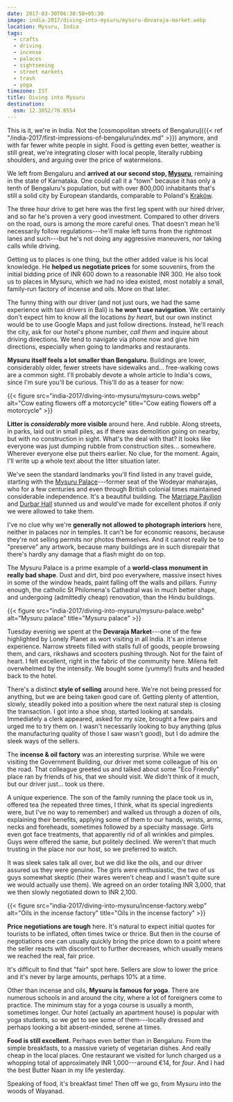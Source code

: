 ```yaml
---
date: 2017-03-30T06:30:58+05:30
image: india-2017/diving-into-mysuru/mysuru-devaraja-market.webp
location: Mysuru, India
tags:
  - crafts
  - driving
  - incense
  - palaces
  - sightseeing
  - street markets
  - trash
  - yoga
timezone: IST
title: Diving into Mysuru
destination:
  osm: 12.3052/76.6554
---
```


This is it, we're in India. Not the [cosmopolitan streets of Bengaluru]({{< ref "/india-2017/first-impressions-of-bengaluru/index.md" >}}) anymore, and with far fewer white people in sight. Food is getting even better, weather is still great, we're integrating closer with local people, literally rubbing shoulders, and arguing over the price of watermelons.

<!--more-->

We left from Bengaluru and __arrived at our second stop, [Mysuru][wp-mysore]__, remaining in the state of Karnataka. One could call it a "town" because it has only a tenth of Bengaluru's population, but with over 800,000 inhabitants that's still a solid city by European standards, comparable to Poland's [Kraków][wp-krakow].

The three hour drive to get here was the first leg spent with our hired driver, and so far he's proven a very good investment. Compared to other drivers on the road, ours is among the more careful ones. That doesn't mean he'll necessarily follow regulations---he'll make left turns from the rightmost lanes and such---but he's not doing any aggressive maneuvers, nor taking calls while driving.

Getting us to places is one thing, but the other added value is his local knowledge. He __helped us negotiate prices__ for some souvenirs, from the initial bidding price of INR 600 down to a reasonable INR 300. He also took us to places in Mysuru, which we had no idea existed, most notably a small, family-run factory of incense and oils. More on that later.

The funny thing with our driver (and not just ours, we had the same experience with taxi drivers in Bali) is __he won't use navigation__. We certainly don't expect him to know all the locations _by heart_, but our own instinct would be to use Google Maps and just follow directions. Instead, he'll reach the city, ask for our hotel's phone number, _call them_ and inquire about driving directions. We tend to navigate via phone now and give him directions, especially when going to landmarks and restaurants.

__Mysuru itself feels a lot smaller than Bengaluru.__ Buildings are lower, considerably older, fewer streets have sidewalks and... free-walking cows are a common sight. I'll probably devote a whole article to India's cows, since I'm sure you'll be curious. This'll do as a teaser for now:

{{< figure src="india-2017/diving-into-mysuru/mysuru-cows.webp" alt="Cow eating flowers off a motorcycle" title="Cow eating flowers off a motorcycle" >}}

__Litter is _considerably_ more visible__ around here. And rubble. Along streets, in parks, laid out in small piles, as if there was demolition going on nearby, but with no construction in sight. What's the deal with that? It looks like everyone was just dumping rubble from construction sites... somewhere. Wherever everyone else put theirs earlier. No clue, for the moment. Again, I'll write up a whole text about the litter situation later.

We've seen the standard landmarks you'll find listed in any travel guide, starting with the [Mysuru Palace][wp-mysore-palace]---former seat of the Wodeyar maharajas, who for a few centuries and even through British colonial times maintained considerable independence. It's a beautiful building. The [Marriage Pavilion][marriage-pavilion] and [Durbar Hall][durbar-hall] stunned us and would've made for excellent photos if only we were allowed to take them.

I've no clue why we're __generally not allowed to photograph interiors__ here, neither in palaces nor in temples. It can't be for economic reasons, because they're not selling permits nor photos themselves. And it cannot really be to "preserve" any artwork, because many buildings are in such disrepair that there's hardly any damage that a flash might do on top.

The Mysuru Palace is a prime example of a __world-class monument in really bad shape__. Dust and dirt, bird poo everywhere, massive insect hives in some of the window heads, paint falling off the walls and pillars. Funny enough, the catholic St Philomena's Cathedral was in much better shape, and undergoing (admittedly cheap) renovation, than the Hindu buildings.

{{< figure src="india-2017/diving-into-mysuru/mysuru-palace.webp" alt="Mysuru palace" title="Mysuru palace" >}}

Tuesday evening we spent at the __Devaraja Market__---one of the few highlighted by Lonely Planet as wort visiting in all India. It's an intense experience. Narrow streets filled with stalls full of goods, people browsing them, and cars, rikshaws and scooters pushing through. Not for the faint of heart. I felt excellent, right in the fabric of the community here. Milena felt overwhelmed by the intensity. We bought some (yummy!) fruits and headed back to the hotel.

There's a distinct __style of selling__ around here. We're not being pressed for anything, but we are being taken good care of. Getting plenty of attention, slowly, steadily poked into a position where the next natural step is closing the transaction. I got into a shoe shop, started looking at sandals. Immediately a clerk appeared, asked for my size, brought a few pairs and urged me to try them on. I wasn't necessarily looking to buy anything (plus the manufacturing quality of those I saw wasn't good), but I do admire the sleek ways of the sellers.

The __incense & oil factory__ was an interesting surprise. While we were visiting the Government Building, our driver met some colleague of his on the road. That colleague greeted us and talked about some "Eco Friendly" place ran by friends of his, that we should visit. We didn't think of it much, but our driver just... took us there.

A unique experience. The son of the family running the place took us in, offered tea (he repeated three times, I think, what its special ingredients were, but I've no way to remember) and walked us through a dozen of oils, explaining their benefits, applying some of them to our hands, wrists, arms, necks and foreheads, sometimes followed by a specialty massage. Girls even got face treatments, that apparently rid of all wrinkles and pimples. Guys were offered the same, but politely declined. We weren't that much trusting in the place nor our host, so we preferred to watch.

It was sleek sales talk all over, but we did like the oils, and our driver assured us they were genuine. The girls were enthusiastic, the two of us guys somewhat skeptic (their wares weren't cheap and I wasn't quite sure we would actually use them). We agreed on an order totaling INR 3,000, that we then slowly negotiated down to INR 2,100.

{{< figure src="india-2017/diving-into-mysuru/incense-factory.webp" alt="Oils in the incense factory" title="Oils in the incense factory" >}}

__Price negotiations are tough__ here. It's natural to expect initial quotes for tourists to be inflated, often times twice or thrice. But then in the course of negotiations one can usually quickly bring the price down to a point where the seller reacts with discomfort to further decreases, which usually means we reached the real, fair price.

It's difficult to find that "fair" spot here. Sellers are slow to lower the price and it's never by large amounts, perhaps 10% at a time.

Other than incense and oils, __Mysuru is famous for yoga__. There are numerous schools in and around the city, where a lot of foreigners come to practice. The minimum stay for a yoga course is usually a month, sometimes longer. Our hotel (actually an apartment house) is popular with yoga students, so we get to see some of them---locally dressed and perhaps looking a bit absent-minded, serene at times.

__Food is still excellent.__ Perhaps even better than in Bengaluru. From the simple breakfasts, to a massive variety of vegetarian dishes. And really cheap in the local places. One restaurant we visited for lunch charged us a whopping total of approximately INR 1,000---around €14, for _four_. And I had the best Butter Naan in my life yesterday.

Speaking of food, it's breakfast time! Then off we go, from Mysuru into the woods of Wayanad.

[durbar-hall]: http://mysorepalace.gov.in/Private_Durbar_Ambavilas_Palace.htm
[marriage-pavilion]: http://mysorepalace.gov.in/Marriage_Pavillion.htm
[wp-krakow]: https://en.wikipedia.org/wiki/Krak%C3%B3w
[wp-mysore-palace]: https://en.wikipedia.org/wiki/Mysore_Palace
[wp-mysore]: https://en.wikipedia.org/wiki/Mysore
